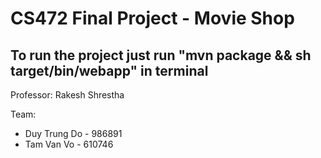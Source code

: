 # CS472 Final Project - Movie Shop
## To run the project just run "mvn package && sh target/bin/webapp" in terminal

Professor: Rakesh Shrestha

Team:

* Duy Trung Do - 986891
* Tam Van Vo - 610746   
   

